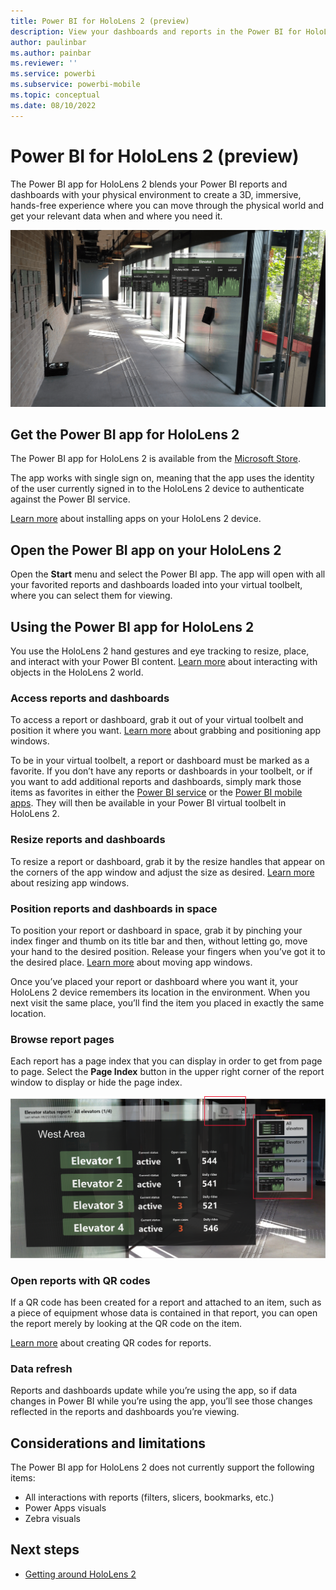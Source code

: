 ```yaml
---
title: Power BI for HoloLens 2 (preview)
description: View your dashboards and reports in the Power BI for HoloLens 2 app.
author: paulinbar
ms.author: painbar
ms.reviewer: ''
ms.service: powerbi
ms.subservice: powerbi-mobile
ms.topic: conceptual
ms.date: 08/10/2022
---
```

# Power BI for HoloLens 2 (preview)
The Power BI app for HoloLens 2 blends your Power BI reports and dashboards with your physical environment to create a 3D, immersive, hands-free experience where you can move through the physical world and get your relevant data when and where you need it.

![Image from HoloLens 2 showing floating Power B I reports.](media/mobile-hololens2-app/power-bi-hololens2-floating-reports.png)

## Get the Power BI app for HoloLens 2 

The Power BI app for HoloLens 2 is available from the [Microsoft Store](https://go.microsoft.com/fwlink/?linkid=526478).

The app works with single sign on, meaning that the app uses the identity of the user currently signed in to the HoloLens 2 device to authenticate against the Power BI service.

[Learn more](/hololens/holographic-store-apps) about installing apps on your HoloLens 2 device.

## Open the Power BI app on your HoloLens 2

Open the **Start** menu and select the Power BI app. The app will open with all your favorited reports and dashboards loaded into your virtual toolbelt, where you can select them for viewing.

## Using the Power BI app for HoloLens 2

You use the HoloLens 2 hand gestures and eye tracking to resize, place, and interact with your Power BI content. [Learn more](/hololens/hololens2-basic-usage) about interacting with objects in the HoloLens 2 world.

### Access reports and dashboards

To access a report or dashboard, grab it out of your virtual toolbelt and position it where you want. [Learn more](/hololens/hololens2-basic-usage#moving-holograms) about grabbing and positioning app windows.

To be in your virtual toolbelt, a report or dashboard must be marked as a favorite. If you don’t have any reports or dashboards in your toolbelt, or if you want to add additional reports and dashboards, simply mark those items as favorites in either the [Power BI service](../end-user-favorite.md) or the [Power BI mobile apps](mobile-apps-favorites.md). They will then be available in your Power BI virtual toolbelt in HoloLens 2.

### Resize reports and dashboards

To resize a report or dashboard, grab it by the resize handles that appear on the corners of the app window and adjust the size as desired. [Learn more](/hololens/hololens2-basic-usage#resizing-holograms) about resizing app windows.

### Position reports and dashboards in space

To position your report or dashboard in space, grab it by pinching your index finger and thumb on its title bar and then, without letting go, move your hand to the desired position. Release your fingers when you’ve got it to the desired place. [Learn more](/hololens/hololens2-basic-usage#moving-holograms) about moving app windows.

Once you’ve placed your report or dashboard where you want it, your HoloLens 2 device remembers its location in the environment. When you next visit the same place, you’ll find the item you placed in exactly the same location.

### Browse report pages

Each report has a page index that you can display in order to get from page to page. Select the **Page Index** button in the upper right corner of the report window to display or hide the page index.

![Image showing report page index in Power B I for HoloLens 2](media/mobile-hololens2-app/power-bi-hololens2-browse-report-pages.png)

### Open reports with QR codes

If a QR code has been created for a report and attached to an item, such as a piece of equipment whose data is contained in that report, you can open the report merely by looking at the QR code on the item.

[Learn more](../../create-reports/service-create-qr-code-for-report.md) about creating QR codes for reports.

### Data refresh

Reports and dashboards update while you’re using the app, so if data changes in Power BI while you’re using the app, you’ll see those changes reflected in the reports and dashboards you’re viewing.

## Considerations and limitations

The Power BI app for HoloLens 2 does not currently support the following items:
* All interactions with reports (filters, slicers, bookmarks, etc.)
* Power Apps visuals
* Zebra visuals

## Next steps

* [Getting around HoloLens 2](/hololens/hololens2-basic-usage)